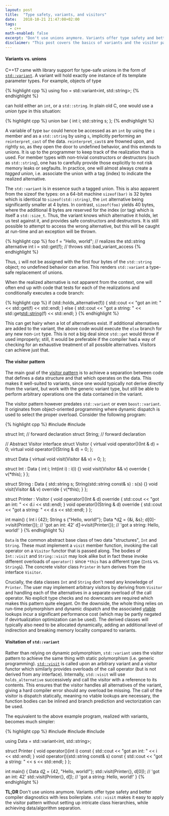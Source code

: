```yaml
---
layout: post
title:  "Type safety, variants, and visitors"
date:   2018-10-21 21:47:08+02:00
tags:
  - c++
math-enabled: false
excerpt: "Don't use unions anymore. Variants offer type safety and better compiler diagnostics with less boilerplate. std::visit makes it easy to apply the visitor pattern without setting up intricate class hierarchies, while achieving data/algorithm separation."
disclaimer: "This post covers the basics of variants and the visitor pattern in detail. It is meant as preparation for a [follow-up post](/2019/02/03/recursive-visitors-from-fixed-point-combinators) on some more creative uses of visitors."
---
```


#### Variants vs. unions

C++17 came with library support for type-safe unions in the form of
[`std::variant`][2]. A variant will hold exactly one instance of its template
parameter types. For example, objects of type

{% highlight cpp %}
using foo = std::variant<int, std::string>;
{% endhighlight %}

can hold either an `int`, or a `std::string`. In plain old C, one would use a
_union type_ in this situation:

{% highlight cpp %}
union bar {
    int i;
    std::string s;
};
{% endhighlight %}

A variable of type `bar` could hence be accessed as an `int` by using the `i`
member and as a `std::string` by using `s`, implicitly performing an
`reinterpret_cast` of the data. `reinterpret_cast`s are frowned upon, and
rightly so, as they open the door to undefined behavior, and this extends to
unions. It is up to the programmer to keep track of the realization that is
used. For member types with non-trivial constructors or destructors (such as
`std::string`), one has to carefully provide those explicitly to not risk memory
leaks or segfaults. In practice, one will almost always create a _tagged union_,
i.e. associate the union with a tag (index) to indicate the realized
alternative.

The `std::variant` is in essence such a tagged union. This is also apparent from
the sizeof the types: on a 64-bit machine `sizeof(bar)` is 32 bytes which is
identical to `sizeof(std::string)`, the `int` alternative being significantly
smaller at 4 bytes. In contrast, `sizeof(foo)` yields 40 bytes, where the
additional 8 bytes are reserved for the index (or tag) which is itself a
`std::size_t`. Thus, the variant knows which alternative it holds, let us test
against it, and provides safe constructors and destructors. It is still possible
to attempt to access the wrong alternative, but this will be caught at run-time
and an exception will be thrown.

{% highlight cpp %}
foo f = "Hello, world";   // realizes the std::string alternative
int i = std::get<int>(f); // throws std::bad_variant_access
{% endhighlight %}

Thus, `i` will not be assigned with the first four bytes of the `std::string`
object; no undefined behavior can arise. This renders `std::variant` a type-safe
replacement of unions.

When the realized alternative is not apparent from the context, one will often
end up with code that tests for each of the realizations and conditionally
executes a code branch:

{% highlight cpp %}
if (std::holds_alternative<int>(f)) {
    std::cout << "got an int: " << std::get<int>(f) << std::endl;
} else {
    std::cout << "got a string: " << std::get<std::string>(f)
              << std::endl;
}
{% endhighlight %}

This can get hairy when a lot of alternatives exist. If additional alternatives
are added to the variant, the above code would execute the `else` branch for any
new non-`int` type. This is not a big deal since `std::get` would throw if used
improperly; still, it would be preferable if the compiler had a way of checking
for an exhaustive treatment of all possible alternatives. Visitors can achieve
just that.

#### The visitor pattern

The main goal of the [visitor pattern][1] is to achieve a separation between code
that defines a data structure and that which operates on the data. This makes
it well-suited to variants, since one would typically not derive directly from
the variant, but work with the generic variant type, but still be able to
perform arbitrary operations one the data contained in the variant.

The visitor pattern however predates `std::variant` or even `boost::variant`. It
originates from object-oriented programming where dynamic dispatch is used to
select the proper overload. Consider the following program:

{% highlight cpp %}
#include <iostream>
#include <string>

struct Int;    // forward declaration
struct String; // forward declaration

// Abstract Visitor interface
struct Visitor {
    virtual void operator()(Int & d) = 0;
    virtual void operator()(String & d) = 0;
};

struct Data {
    virtual void visit(Visitor && v) = 0;
};

struct Int : Data {
    int i;
    Int(int i) : i(i) {}
    void visit(Visitor && v) override {
        v(*this);
    }
};

struct String : Data {
    std::string s;
    String(std::string const& s) : s(s) {}
    void visit(Visitor && v) override {
        v(*this);
    }
};

struct Printer : Visitor {
    void operator()(Int & d) override {
        std::cout << "got an int: " << d.i << std::endl;
    }
    void operator()(String & d) override {
        std::cout << "got a string: " << d.s << std::endl;
    }
};

int main() {
    Int i {42};
    String s {"Hello, world!"};
    Data *d[2] = {&i, &s};
    d[0]->visit(Printer{}); // 'got an int: 42'
    d[1]->visit(Printer{}); // 'got a string: Hello, world!'
}
{% endhighlight %}

`Data` is the common abstract base class of two data "structures", `Int` and
`String`. These must implement a `visit` member function, invoking the call
operator on a `Visitor` functor that is passed along. The bodies of `Int::visit`
and `String::visit` may look alike but in fact these invoke different overloads
of `operator()` since `*this` has a different type (`Int&` vs. `String&`). The
concrete visitor class `Printer` in turn derives from the interface `Visitor`.

Crucially, the data classes `Int` and `String` don't need any knowledge of
`Printer`. The user may implement arbitrary visitors by deriving from `Visitor`
and handling each of the alternatives in a separate overload of the call
operator. No explicit type checks and no downcasts are required which makes this
pattern quite elegant. On the downside, the whole thing relies on run-time
polymorphism and dynamic dispatch and the associated [vtable][4] lookups incur
a significant performance cost (which may be partly negated if devirtualization
optimization can be used). The derived classes will typically also need to be
allocated dynamically, adding an additional level of indirection and breaking
memory locality compared to variants.

#### Visitation of `std::variant`

Rather than relying on dynamic polymorphism, `std::variant` uses the visitor
pattern to achieve the same thing with static polymorphism (i.e. generic
programming). [`std::visit`][3] is called upon an arbitrary variant and a
visitor functor which similarly provides overloads of the call operator (but is
not derived from any interface). Internally, `std::visit` will use
`holds_alternative` successively and call the visitor with a reference to its
contents. This ensures that the visitor handles all alternatives of the variant,
giving a hard compiler error should any overload be missing. The call of the
visitor is dispatch statically, meaning no vtable lookups are necessary, the
function bodies can be inlined and branch prediction and vectorization can be used.

The equivalent to the above example program, realized with variants, becomes
much simpler:

{% highlight cpp %}
#include <iostream>
#include <string>
#include <variant>

using Data = std::variant<int, std::string>;

struct Printer {
    void operator()(int i) const {
        std::cout << "got an int: " << i << std::endl;
    }
    void operator()(std::string const& s) const {
        std::cout << "got a string: " << s << std::endl;
    }
};

int main() {
    Data d[2] = {42, "Hello, world!"};
    std::visit(Printer{}, d[0]); // 'got an int: 42'
    std::visit(Printer{}, d[1]); // 'got a string: Hello, world!'
}
{% endhighlight %}

**TL;DR** Don't use unions anymore. Variants offer type safety and better
compiler diagnostics with less boilerplate. `std::visit` makes it easy to apply
the visitor pattern without setting up intricate class hierarchies, while
achieving data/algorithm separation.


[1]: https://en.wikipedia.org/wiki/Visitor_pattern#C++_example
[2]: https://en.cppreference.com/w/cpp/utility/variant
[3]: https://en.cppreference.com/w/cpp/utility/variant/visit
[4]: https://en.wikipedia.org/wiki/Virtual_method_table
